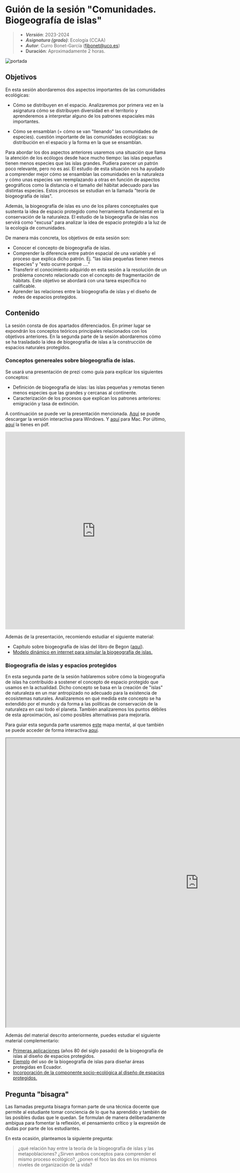 # Guión de la sesión "Comunidades. Biogeografía de islas"


> + **_Versión_**: 2023-2024
> + **_Asignatura (grado)_**: Ecología (CCAA)
> + **_Autor_**: Curro Bonet-García (fjbonet@uco.es)
> + **Duración**: Aproximadamente 2 horas.


![portada](https://raw.githubusercontent.com/aprendiendo-cosas/Te_comunidades_biogeo_islas_ecologia_ccaa/main/imagenes/portada.png)




## Objetivos 

En esta sesión abordaremos dos aspectos importantes de las comunidades ecológicas:

- Cómo se distribuyen en el espacio. Analizaremos por primera vez en la asignatura cómo se distribuyen diversidad en el territorio y aprenderemos a interpretar alguno de los patrones espaciales más importantes. 

- Cómo se ensamblan (= cómo se van "llenando" las comunidades de especies). cuestión importante de las comunidades ecológicas: su distribución en el espacio y la forma en la que se ensamblan. 

  

Para abordar los dos aspectos anteriores usaremos una situación que llama la atención de los ecólogos desde hace mucho tiempo: las islas pequeñas tienen menos especies que las islas grandes. Pudiera parecer un patrón poco relevante, pero no es así. El estudio de esta situación nos ha ayudado a comprender mejor cómo se ensamblan las comunidades en la naturaleza y cómo unas especies van reemplazando a otras en función de aspectos geográficos como la distancia o el tamaño del hábitat adecuado para las distintas especies. Estos procesos se estudian en la llamada "teoría de biogeografía de islas".

Además, la biogeografía de islas es uno de los pilares conceptuales que sustenta la idea de espacio protegido como herramienta fundamental en la conservación de la naturaleza. El estudio de la biogeografía de islas nos servirá como "excusa" para analizar la idea de espacio protegido a la luz de la ecología de comunidades.

De manera más concreta, los objetivos de esta sesión son:

+ Conocer el concepto de biogeografía de islas.
+ Comprender la diferencia entre patrón espacial de una variable y el proceso que explica dicho patrón. Ej. "las islas pequeñas tienen menos especies" y "esto ocurre porque ...."
+ Transferir el conocimiento adquirido en esta sesión a la resolución de un problema concreto relacionado con el concepto de fragmentación de hábitats. Este objetivo se abordará con una tarea específica no calificable. 
+ Aprender las relaciones entre la biogeografía de islas y el diseño de redes de espacios protegidos.



## Contenido

La sesión consta de dos apartados diferenciados. En primer lugar se expondrán los conceptos teóricos principales relacionados con los objetivos anteriores. En la segunda parte de la sesión abordaremos cómo se ha trasladado la idea de biogeografía de islas a la construcción de espacios naturales protegidos. 



### Conceptos genereales sobre biogeografía de islas.

Se usará una presentación de prezi como guía para explicar los siguientes conceptos:

+ Definición de biogeografía de islas: las islas pequeñas y remotas tienen menos especies que las grandes y cercanas al continente. 
+ Caracterización de los procesos que explican los patrones anteriores: emigración y tasa de extinción.

  

A continuación se puede ver la presentación mencionada. [Aquí](https://github.com/aprendiendo-cosas/Te_comunidades_biogeo_islas_ecologia_ccaa/raw/main/presentacion/comunidades_biogeografia_islas.exe) se puede descargar la versión interactiva para Windows. Y [aquí](https://github.com/aprendiendo-cosas/Te_comunidades_biogeo_islas_ecologia_ccaa/raw/main/presentacion/comunidades_biogeografia_islas.zip) para Mac. Por último, [aquí](https://github.com/aprendiendo-cosas/Te_comunidades_biogeo_islas_ecologia_ccaa/raw/main/presentacion/comunidades_biogeografia_islas.pdf) la tienes en pdf.



<iframe src="https://prezi.com/p/embed/JC2SVgpAK8UXRbwEWz4I/" id="iframe_container" frameborder="0" webkitallowfullscreen="" mozallowfullscreen="" allowfullscreen="" allow="autoplay; fullscreen" height="615" width="560"></iframe>



Además de la presentación, recomiendo estudiar el siguiente material:

+ Capítulo sobre biogeografía de islas del libro de Begon ([aquí](https://github.com/aprendiendo-cosas/Te_comunidades_biogeo_islas_ecologia_ccaa/raw/main/biblio/Biogeografia_Begon.pdf)).
+ [Modelo dinámico en internet para simular la biogeografía de islas.](http://virtualbiologylab.org/ModelsHTML5/IslandBiogeography/IslandBiogeography.html) 

### Biogeografía de islas y espacios protegidos

En esta segunda parte de la sesión hablaremos sobre cómo la biogeografía de islas ha contribuido a sostener el concepto de espacio protegido que usamos en la actualidad. Dicho concepto se basa en la creación de "islas" de naturaleza en un mar antropizado no adecuado para la existencia de ecosistemas naturales. Analizaremos en qué medida este concepto se ha extendido por el mundo y da forma a las políticas de conservación de la naturaleza en casi todo el planeta. También analizaremos los puntos débiles de esta aproximación, así como posibles alternativas para mejorarla. 

Para guiar esta segunda parte usaremos [este](https://github.com/aprendiendo-cosas/Te_comunidades_biogeo_islas_ecologia_ccaa/raw/main/presentacion/ENPs.xmind) mapa mental, al que también se puede acceder de forma interactiva [aquí](https://rawcdn.githack.com/aprendiendo-cosas/Te_comunidades_biogeo_islas_ecologia_ccaa/main/presentacion/biogeo_enp.html). 


<p><iframe src="https://rawcdn.githack.com/aprendiendo-cosas/Te_comunidades_biogeo_islas_ecologia_ccaa/main/presentacion/biogeo_enp.html" width="1200" height="900"> </iframe></p>



Además del material descrito anteriormente, puedes estudiar el siguiente material complementario:

+ [Primeras aplicaciones](https://github.com/aprendiendo-cosas/Te_comunidades_biogeo_islas_ecologia_ccaa/raw/main/biblio/biogeografia_islas_ENPs.pdf) (años 80 del siglo pasado) de la biogeografía de islas al diseño de espacios protegidos. 
+ [Ejemplo](https://github.com/aprendiendo-cosas/Te_comunidades_biogeo_islas_ecologia_ccaa/raw/main/biblio/priority_areas_ecuador.pdf) del uso de la biogeografía de islas para diseñar áreas protegidas en Ecuador. 
+ [Incorporación de la componente socio-ecológica al diseño de espacios protegidos.](https://github.com/aprendiendo-cosas/Te_comunidades_biogeo_islas_ecologia_ccaa/raw/main/biblio/socio_Ecology.pdf) 



## Pregunta "bisagra"

Las llamadas pregunta bisagra forman parte de una técnica docente que permite al estudiante tomar conciencia de lo que ha aprendido y también de las posibles dudas que le quedan. Se formulan de manera deliberadamente ambigua para fomentar la reflexión, el pensamiento crítico y la expresión de dudas por parte de los estudiantes.

En esta ocasión, planteamos la siguiente pregunta:

>¿qué relación hay entre la teoría de la biogeografía de islas y las metapoblaciones? ¿Sirven ambos conceptos para comprender el mismo proceso ecológico?, ¿ponen el foco las dos en los mismos niveles de organización de la vida?

